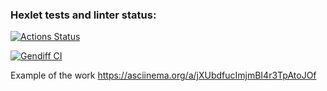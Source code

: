 ### Hexlet tests and linter status:

[![Actions Status](https://github.com/ymeu/frontend-project-46/workflows/hexlet-check/badge.svg)](https://github.com/ymeu/frontend-project-46/actions)

[![Gendiff CI](https://github.com/ymeu/frontend-project-46/actions/workflows/gendiff.yml/badge.svg)](https://github.com/ymeu/frontend-project-46/actions/workflows/gendiff.yml)

Example of the work
https://asciinema.org/a/jXUbdfucImjmBI4r3TpAtoJOf
